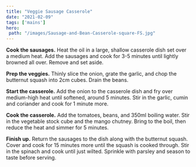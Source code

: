 ```yaml
---
title: "Veggie Sausage Casserole"
date: "2021-02-09"
tags: ['mains']
hero: 
 path: "/images/Sausage-and-Bean-Casserole-square-FS.jpg"
---
```


**Cook the sausages.** Heat the oil in a large, shallow casserole dish set over a medium heat. Add the sausages and cook for 3-5 minutes until lightly browned all over. Remove and set aside.

**Prep the veggies.** Thinly slice the onion, grate the garlic, and chop the butternut squash into 2cm cubes. Drain the beans.

**Start the casserole.** Add the onion to the casserole dish and fry over medium-high heat until softened, around 5 minutes. Stir in the garlic, cumin and coriander and cook for 1 minute more.

**Cook the casserole.** Add the tomatoes, beans, and 350ml boiling water. Stir in the vegetable stock cube and the mango chutney. Bring to the boil, then reduce the heat and simmer for 5 minutes.

**Finish up.** Return the sausages to the dish along with the butternut squash. Cover and cook for 15 minutes more until the squash is cooked through. Stir in the spinach and cook until just wilted. Sprinkle with parsley and season to taste before serving.

